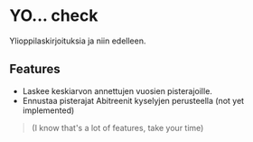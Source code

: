 # YO... check

Ylioppilaskirjoituksia ja niin edelleen.

## Features

- Laskee keskiarvon annettujen vuosien pisterajoille.
- Ennustaa pisterajat Abitreenit kyselyjen perusteella (not yet implemented)

>(I know that's a lot of features, take your time) 

